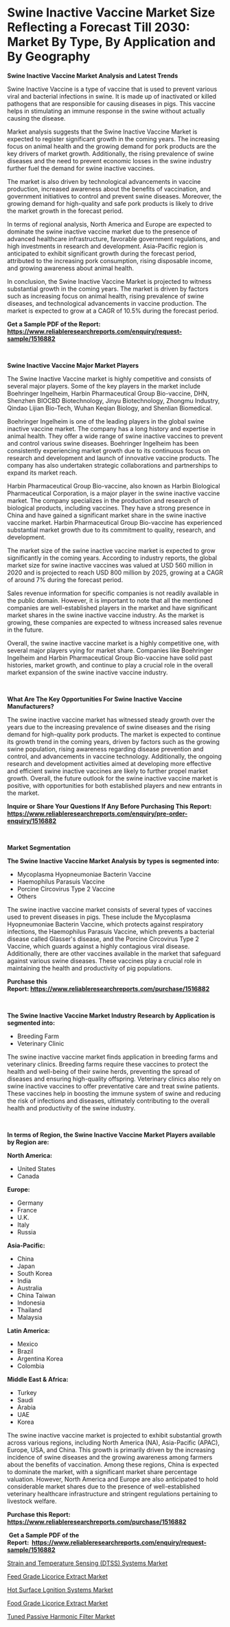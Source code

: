 <p><h1>Swine Inactive Vaccine Market Size Reflecting a Forecast Till 2030: Market By Type, By Application and By Geography</h1></p><p><strong>Swine Inactive Vaccine Market Analysis and Latest Trends</strong></p>
<p><p>Swine Inactive Vaccine is a type of vaccine that is used to prevent various viral and bacterial infections in swine. It is made up of inactivated or killed pathogens that are responsible for causing diseases in pigs. This vaccine helps in stimulating an immune response in the swine without actually causing the disease.</p><p>Market analysis suggests that the Swine Inactive Vaccine Market is expected to register significant growth in the coming years. The increasing focus on animal health and the growing demand for pork products are the key drivers of market growth. Additionally, the rising prevalence of swine diseases and the need to prevent economic losses in the swine industry further fuel the demand for swine inactive vaccines.</p><p>The market is also driven by technological advancements in vaccine production, increased awareness about the benefits of vaccination, and government initiatives to control and prevent swine diseases. Moreover, the growing demand for high-quality and safe pork products is likely to drive the market growth in the forecast period.</p><p>In terms of regional analysis, North America and Europe are expected to dominate the swine inactive vaccine market due to the presence of advanced healthcare infrastructure, favorable government regulations, and high investments in research and development. Asia-Pacific region is anticipated to exhibit significant growth during the forecast period, attributed to the increasing pork consumption, rising disposable income, and growing awareness about animal health.</p><p>In conclusion, the Swine Inactive Vaccine Market is projected to witness substantial growth in the coming years. The market is driven by factors such as increasing focus on animal health, rising prevalence of swine diseases, and technological advancements in vaccine production. The market is expected to grow at a CAGR of 10.5% during the forecast period.</p></p>
<p><strong>Get a Sample PDF of the Report:&nbsp; <a href="https://www.reliableresearchreports.com/enquiry/request-sample/1516882">https://www.reliableresearchreports.com/enquiry/request-sample/1516882</a></strong></p>
<p>&nbsp;</p>
<p><strong>Swine Inactive Vaccine Major Market Players</strong></p>
<p><p>The Swine Inactive Vaccine market is highly competitive and consists of several major players. Some of the key players in the market include Boehringer Ingelheim, Harbin Pharmaceutical Group Bio-vaccine, DHN, Shenzhen BIOCBD Biotechnology, Jinyu Biotechnology, Zhongmu Industry, Qindao Lijian Bio-Tech, Wuhan Keqian Biology, and Shenlian Biomedical.</p><p>Boehringer Ingelheim is one of the leading players in the global swine inactive vaccine market. The company has a long history and expertise in animal health. They offer a wide range of swine inactive vaccines to prevent and control various swine diseases. Boehringer Ingelheim has been consistently experiencing market growth due to its continuous focus on research and development and launch of innovative vaccine products. The company has also undertaken strategic collaborations and partnerships to expand its market reach.</p><p>Harbin Pharmaceutical Group Bio-vaccine, also known as Harbin Biological Pharmaceutical Corporation, is a major player in the swine inactive vaccine market. The company specializes in the production and research of biological products, including vaccines. They have a strong presence in China and have gained a significant market share in the swine inactive vaccine market. Harbin Pharmaceutical Group Bio-vaccine has experienced substantial market growth due to its commitment to quality, research, and development.</p><p>The market size of the swine inactive vaccine market is expected to grow significantly in the coming years. According to industry reports, the global market size for swine inactive vaccines was valued at USD 560 million in 2020 and is projected to reach USD 800 million by 2025, growing at a CAGR of around 7% during the forecast period.</p><p>Sales revenue information for specific companies is not readily available in the public domain. However, it is important to note that all the mentioned companies are well-established players in the market and have significant market shares in the swine inactive vaccine industry. As the market is growing, these companies are expected to witness increased sales revenue in the future.</p><p>Overall, the swine inactive vaccine market is a highly competitive one, with several major players vying for market share. Companies like Boehringer Ingelheim and Harbin Pharmaceutical Group Bio-vaccine have solid past histories, market growth, and continue to play a crucial role in the overall market expansion of the swine inactive vaccine industry.</p></p>
<p>&nbsp;</p>
<p><strong>What Are The Key Opportunities For Swine Inactive Vaccine Manufacturers?</strong></p>
<p><p>The swine inactive vaccine market has witnessed steady growth over the years due to the increasing prevalence of swine diseases and the rising demand for high-quality pork products. The market is expected to continue its growth trend in the coming years, driven by factors such as the growing swine population, rising awareness regarding disease prevention and control, and advancements in vaccine technology. Additionally, the ongoing research and development activities aimed at developing more effective and efficient swine inactive vaccines are likely to further propel market growth. Overall, the future outlook for the swine inactive vaccine market is positive, with opportunities for both established players and new entrants in the market.</p></p>
<p><strong>Inquire or Share Your Questions If Any Before Purchasing This Report: <a href="https://www.reliableresearchreports.com/enquiry/pre-order-enquiry/1516882">https://www.reliableresearchreports.com/enquiry/pre-order-enquiry/1516882</a></strong></p>
<p>&nbsp;</p>
<p><strong>Market Segmentation</strong></p>
<p><strong>The Swine Inactive Vaccine Market Analysis by types is segmented into:</strong></p>
<p><ul><li>Mycoplasma Hyopneumoniae Bacterin Vaccine</li><li>Haemophilus Parasuis Vaccine</li><li>Porcine Circovirus Type 2 Vaccine</li><li>Others</li></ul></p>
<p><p>The swine inactive vaccine market consists of several types of vaccines used to prevent diseases in pigs. These include the Mycoplasma Hyopneumoniae Bacterin Vaccine, which protects against respiratory infections, the Haemophilus Parasuis Vaccine, which prevents a bacterial disease called Glasser's disease, and the Porcine Circovirus Type 2 Vaccine, which guards against a highly contagious viral disease. Additionally, there are other vaccines available in the market that safeguard against various swine diseases. These vaccines play a crucial role in maintaining the health and productivity of pig populations.</p></p>
<p><strong>Purchase this Report:&nbsp;<a href="https://www.reliableresearchreports.com/purchase/1516882">https://www.reliableresearchreports.com/purchase/1516882</a></strong></p>
<p>&nbsp;</p>
<p><strong>The Swine Inactive Vaccine Market Industry Research by Application is segmented into:</strong></p>
<p><ul><li>Breeding Farm</li><li>Veterinary Clinic</li></ul></p>
<p><p>The swine inactive vaccine market finds application in breeding farms and veterinary clinics. Breeding farms require these vaccines to protect the health and well-being of their swine herds, preventing the spread of diseases and ensuring high-quality offspring. Veterinary clinics also rely on swine inactive vaccines to offer preventative care and treat swine patients. These vaccines help in boosting the immune system of swine and reducing the risk of infections and diseases, ultimately contributing to the overall health and productivity of the swine industry.</p></p>
<p>&nbsp;</p>
<p><strong>In terms of Region, the Swine Inactive Vaccine Market Players available by Region are:</strong></p>
<p>
    <p> <strong> North America: </strong>
        <ul>
            <li>United States</li>
            <li>Canada</li>
        </ul>
        </p> 
    <p> <strong> Europe: </strong>
        <ul>
            <li>Germany</li>
            <li>France</li>
            <li>U.K.</li>
            <li>Italy</li>
            <li>Russia</li>
        </ul>
        </p> 
    <p> <strong> Asia-Pacific: </strong>
        <ul>
            <li>China</li>
            <li>Japan</li>
            <li>South Korea</li>
            <li>India</li>
            <li>Australia</li>
            <li>China Taiwan</li>
            <li>Indonesia</li>
            <li>Thailand</li>
            <li>Malaysia</li>
        </ul>
        </p> 
    <p> <strong> Latin America: </strong>
        <ul>
            <li>Mexico</li>
            <li>Brazil</li>
            <li>Argentina Korea</li>
            <li>Colombia</li>
        </ul>
        </p> 
    <p> <strong> Middle East & Africa: </strong>
        <ul>
            <li>Turkey</li>
            <li>Saudi</li>
            <li>Arabia</li>
            <li>UAE</li>
            <li>Korea</li>
        </ul>
    </p>
    </p>
<p><p>The swine inactive vaccine market is projected to exhibit substantial growth across various regions, including North America (NA), Asia-Pacific (APAC), Europe, USA, and China. This growth is primarily driven by the increasing incidence of swine diseases and the growing awareness among farmers about the benefits of vaccination. Among these regions, China is expected to dominate the market, with a significant market share percentage valuation. However, North America and Europe are also anticipated to hold considerable market shares due to the presence of well-established veterinary healthcare infrastructure and stringent regulations pertaining to livestock welfare.</p></p>
<p><strong>Purchase this Report: <a href="https://www.reliableresearchreports.com/purchase/1516882">https://www.reliableresearchreports.com/purchase/1516882</a></strong></p>
<p>&nbsp;<strong>Get a Sample PDF of the Report:&nbsp;&nbsp;<a href="https://www.reliableresearchreports.com/enquiry/request-sample/1516882">https://www.reliableresearchreports.com/enquiry/request-sample/1516882</a></strong></p>
<p><strong></strong></p>
<p><p><a href="https://www.linkedin.com/pulse/strain-temperature-sensing-dtss-systems-market-research-report-cpmve/">Strain and Temperature Sensing (DTSS) Systems Market</a></p><p><a href="https://medium.com/@santosh.reportprime/feed-grade-licorice-extract-market-analysis-its-cagr-market-segmentation-and-global-industry-4de0f77049d1">Feed Grade Licorice Extract Market</a></p><p><a href="https://github.com/PeterParrish5/Market-Research-Report-List-1/blob/main/hot-surface-lgnition-systems-market.md">Hot Surface Lgnition Systems Market</a></p><p><a href="https://medium.com/@mayankdeswal9588dm/food-grade-licorice-extract-market-report-reveals-the-latest-trends-and-growth-opportunities-of-f77d22e3736b">Food Grade Licorice Extract Market</a></p><p><a href="https://www.linkedin.com/pulse/tuned-passive-harmonic-filter-market-size-2023-2030-global-slh0e/">Tuned Passive Harmonic Filter Market</a></p></p>